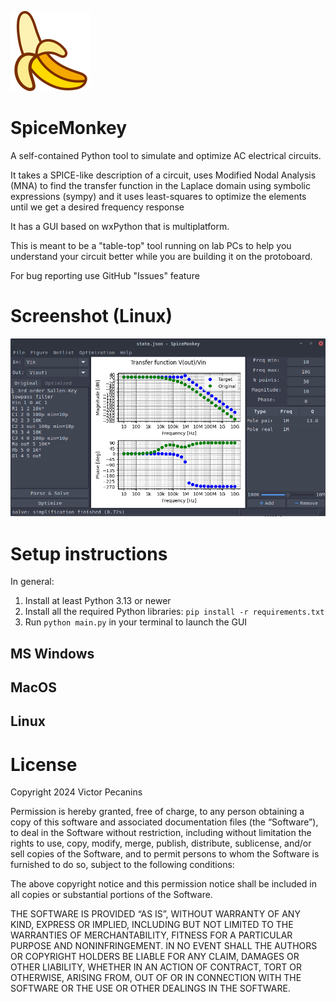 ![SpiceMonkey banana icon](banana-icon.png)
# SpiceMonkey
A self-contained Python tool to simulate and optimize AC electrical circuits.

It takes a SPICE-like description of a circuit, uses Modified Nodal Analysis (MNA) to find the transfer function in the Laplace domain using symbolic expressions (sympy) and it uses least-squares to optimize the elements until we get a desired frequency response

It has a GUI based on wxPython that is multiplatform.

This is meant to be a "table-top" tool running on lab PCs to help you understand your circuit better while you are building it on the protoboard.

For bug reporting use GitHub "Issues" feature

# Screenshot (Linux)

![SpiceMonkey screenshot](screenshot.png)

# Setup instructions 

In general:
1. Install at least Python 3.13 or newer
2. Install all the required Python libraries: `pip install -r requirements.txt`
3. Run `python main.py` in your terminal to launch the GUI

## MS Windows

## MacOS

## Linux

# License

Copyright 2024 Victor Pecanins

Permission is hereby granted, free of charge, to any person obtaining a copy of this software and associated documentation files (the “Software”), to deal in the Software without restriction, including without limitation the rights to use, copy, modify, merge, publish, distribute, sublicense, and/or sell copies of the Software, and to permit persons to whom the Software is furnished to do so, subject to the following conditions:

The above copyright notice and this permission notice shall be included in all copies or substantial portions of the Software.

THE SOFTWARE IS PROVIDED “AS IS”, WITHOUT WARRANTY OF ANY KIND, EXPRESS OR IMPLIED, INCLUDING BUT NOT LIMITED TO THE WARRANTIES OF MERCHANTABILITY, FITNESS FOR A PARTICULAR PURPOSE AND NONINFRINGEMENT. IN NO EVENT SHALL THE AUTHORS OR COPYRIGHT HOLDERS BE LIABLE FOR ANY CLAIM, DAMAGES OR OTHER LIABILITY, WHETHER IN AN ACTION OF CONTRACT, TORT OR OTHERWISE, ARISING FROM, OUT OF OR IN CONNECTION WITH THE SOFTWARE OR THE USE OR OTHER DEALINGS IN THE SOFTWARE.

